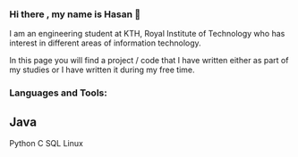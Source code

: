 ### Hi there , my name is Hasan 👋

I am an engineering student at KTH, Royal Institute of Technology
who has interest in different areas of information technology. 


In this page you will find a project / code that I have written
either as part of my studies or I have written it during my free time.

### Languages and Tools:
Java
-
Python
C
SQL
Linux


<!--
**HasanAlzubeidi/HasanAlzubeidi** is a ✨ _special_ ✨ repository because its `README.md` (this file) appears on your GitHub profile.

Here are some ideas to get you started:

- 🔭 I’m currently working on ...
- 🌱 I’m currently learning ...
- 👯 I’m looking to collaborate on ...
- 🤔 I’m looking for help with ...
- 💬 Ask me about ...
- 📫 How to reach me: ...
- 😄 Pronouns: ...
- ⚡ Fun fact: ...
-->
